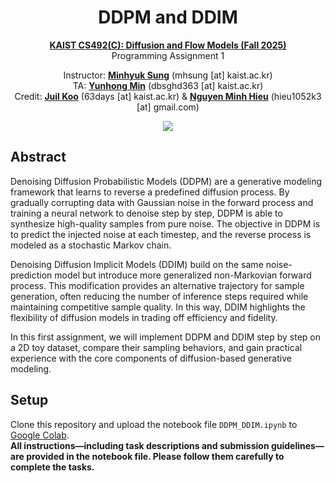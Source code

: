 <div align=center>
  <h1>
  DDPM and DDIM
  </h1>
  <p>
    <a href=https://mhsung.github.io/kaist-cs492d-fall-2025/ target="_blank"><b>KAIST CS492(C): Diffusion and Flow Models (Fall 2025)</b></a><br>
    Programming Assignment 1
  </p>
</div> 

<div align=center>
  <p>
    Instructor: <a href=https://mhsung.github.io target="_blank"><b>Minhyuk Sung</b></a> (mhsung [at] kaist.ac.kr)<br>
    TA: <a href=https://dvelopery0115.github.io target="_blank"><b>Yunhong Min</b></a>  (dbsghd363 [at] kaist.ac.kr)<br>
    Credit: <a href=https://63days.github.io target="_blank"><b>Juil Koo</b></a>  (63days [at] kaist.ac.kr) & <a href=https://hieuristics.xyz/ target="_blank"><b>Nguyen Minh Hieu</b></a>  (hieu1052k3 [at] gmail.com)<br>
  </p>
</div>

<div align=center>
   <img src="./assets/ddpm_vis.gif">
</div>


## Abstract
Denoising Diffusion Probabilistic Models (DDPM) are a generative modeling framework that learns to reverse a predefined diffusion process. By gradually corrupting data with Gaussian noise in the forward process and training a neural network to denoise step by step, DDPM is able to synthesize high-quality samples from pure noise. The objective in DDPM is to predict the injected noise at each timestep, and the reverse process is modeled as a stochastic Markov chain.

Denoising Diffusion Implicit Models (DDIM) build on the same noise-prediction model but introduce more generalized non-Markovian forward process. This modification provides an alternative trajectory for sample generation, often reducing the number of inference steps required while maintaining competitive sample quality. In this way, DDIM highlights the flexibility of diffusion models in trading off efficiency and fidelity.

In this first assignment, we will implement DDPM and DDIM step by step on a 2D toy dataset, compare their sampling behaviors, and gain practical experience with the core components of diffusion-based generative modeling.

## Setup

Clone this repository and upload the notebook file `DDPM_DDIM.ipynb` to [Google Colab](https://colab.research.google.com).  
**All instructions—including task descriptions and submission guidelines—are provided in the notebook file. Please follow them carefully to complete the tasks.**

